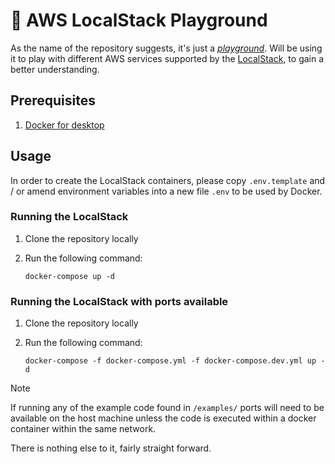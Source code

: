 # 🛝 AWS LocalStack Playground

As the name of the repository suggests, it's just a [_playground_](https://dictionary.cambridge.org/dictionary/english/playground).
Will be using it to play with different AWS services supported by the [LocalStack](https://docs.localstack.cloud/overview/), to gain a better understanding.

## Prerequisites

1. [Docker for desktop](https://docs.docker.com/desktop/)

## Usage

In order to create the LocalStack containers, please copy `.env.template` and / or amend environment variables into a
new file `.env` to be used by Docker.

### Running the LocalStack

1. Clone the repository locally
2. Run the following command:

   ```shell
   docker-compose up -d
   ```

### Running the LocalStack with ports available

1. Clone the repository locally
2. Run the following command:

   ```shell
   docker-compose -f docker-compose.yml -f docker-compose.dev.yml up -d
   ```

> [!NOTE]
>
> If running any of the example code found in `/examples/` ports will need to be available on the host machine unless the code is
> executed within a docker container within the same network.

There is nothing else to it, fairly straight forward.
